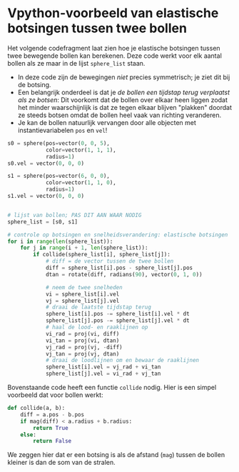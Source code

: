 # Vpython-voorbeeld van elastische botsingen tussen twee bollen

Het volgende codefragment laat zien hoe je elastische botsingen tussen twee bewegende bollen kan berekenen. Deze code werkt voor elk aantal bollen als ze maar in de lijst `sphere_list` staan.

* In deze code zijn de bewegingen *niet* precies symmetrisch; je ziet dit bij de botsing.
* Een belangrijk onderdeel is dat je *de bollen een tijdstap terug verplaatst als ze botsen*: Dit voorkomt dat de bollen over elkaar heen liggen zodat het minder waarschijnlijk is dat ze tegen elkaar blijven "plakken" doordat ze steeds botsen omdat de bollen heel vaak van richting veranderen.
* Je kan de bollen natuurlijk vervangen door alle objecten met instantievariabelen `pos` en `vel`!

```python
s0 = sphere(pos=vector(0, 0, 5),
            color=vector(1, 1, 1),
            radius=1)
s0.vel = vector(0, 0, 0)

s1 = sphere(pos=vector(6, 0, 0),
            color=vector(1, 1, 0),
            radius=1)
s1.vel = vector(0, 0, 0)


# lijst van bollen; PAS DIT AAN WAAR NODIG
sphere_list = [s0, s1]

# controle op botsingen en snelheidsverandering: elastische botsingen
for i in range(len(sphere_list)):
    for j in range(i + 1, len(sphere_list)):
        if collide(sphere_list[i], sphere_list[j]):
            # diff = de vector tussen de twee bollen
            diff = sphere_list[i].pos - sphere_list[j].pos
            dtan = rotate(diff, radians(90), vector(0, 1, 0))

            # neem de twee snelheden
            vi = sphere_list[i].vel
            vj = sphere_list[j].vel
            # draai de laatste tijdstap terug
            sphere_list[i].pos -= sphere_list[i].vel * dt
            sphere_list[j].pos -= sphere_list[j].vel * dt
            # haal de lood- en raaklijnen op
            vi_rad = proj(vi, diff)
            vi_tan = proj(vi, dtan)
            vj_rad = proj(vj, -diff)
            vj_tan = proj(vj, dtan)
            # draai de loodlijnen om en bewaar de raaklijnen
            sphere_list[i].vel = vj_rad + vi_tan
            sphere_list[j].vel = vi_rad + vj_tan
```

Bovenstaande code heeft een functie `collide` nodig. Hier is een simpel voorbeeld dat voor bollen werkt:

```python
def collide(a, b):
    diff = a.pos - b.pos
    if mag(diff) < a.radius + b.radius:
        return True
    else:
        return False
```

We zeggen hier dat er een botsing is als de afstand (`mag`) tussen de bollen kleiner is dan de som van de stralen.